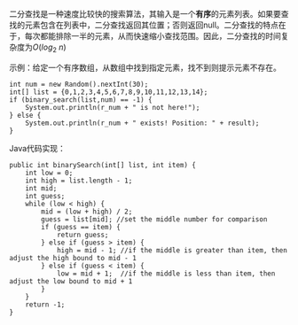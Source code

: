 二分查找是一种速度比较快的搜索算法，其输入是一个**有序**的元素列表。如果要查找的元素包含在列表中，二分查找返回其位置；否则返回null。二分查找的特点在于，每次都能排除一半的元素，从而快速缩小查找范围。因此，二分查找的时间复杂度为$O(log_2\ n)$

示例：给定一个有序数组，从数组中找到指定元素，找不到则提示元素不存在。

```
int num = new Random().nextInt(30);
int[] list = {0,1,2,3,4,5,6,7,8,9,10,11,12,13,14};
if (binary_search(list,num) == -1) {
    System.out.println(r_num + " is not here!");
} else {
    System.out.println(r_num + " exists! Position: " + result);
}
```
            
Java代码实现：

```
public int binarySearch(int[] list, int item) {
    int low = 0;
    int high = list.length - 1;
    int mid;
    int guess;
    while (low < high) {
        mid = (low + high) / 2;
        guess = list[mid]; //set the middle number for comparison
        if (guess == item) {
            return guess;
        } else if (guess > item) {
            high = mid - 1; //if the middle is greater than item, then adjust the high bound to mid - 1
        } else if (guess < item) {
            low = mid + 1;  //if the middle is less than item, then adjust the low bound to mid + 1
        }
    }
    return -1;
}
```